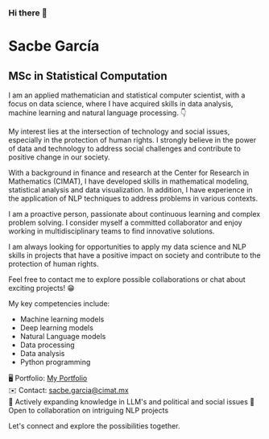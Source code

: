 ### Hi there 👋

# Sacbe García
## MSc in Statistical Computation

I am an applied mathematician and statistical computer scientist, with a focus on data science, where I have acquired skills in data analysis, machine learning and natural language processing. 👇

My interest lies at the intersection of technology and social issues, especially in the protection of human rights. I strongly believe in the power of data and technology to address social challenges and contribute to positive change in our society.

With a background in finance and research at the Center for Research in Mathematics (CIMAT), I have developed skills in mathematical modeling, statistical analysis and data visualization. In addition, I have experience in the application of NLP techniques to address problems in various contexts.

I am a proactive person, passionate about continuous learning and complex problem solving. I consider myself a committed collaborator and enjoy working in multidisciplinary teams to find innovative solutions.

I am always looking for opportunities to apply my data science and NLP skills in projects that have a positive impact on society and contribute to the protection of human rights.

Feel free to contact me to explore possible collaborations or chat about exciting projects! 😁

My key competencies include:

- Machine learning models
- Deep learning models
- Natural Language models
- Data processing
- Data analysis
- Python programming
 
🖥️ Portfolio: [My Portfolio](https://sacbegg.github.io/portafolio/)  
✉️ Contact: sacbe.garcia@cimat.mx  
🧠 Actively expanding knowledge in LLM's and political and social issues
🤝 Open to collaboration on intriguing NLP projects

Let's connect and explore the possibilities together.

<!--
**sacbegg/sacbegg** is a ✨ _special_ ✨ repository because its `README.md` (this file) appears on your GitHub profile.

Here are some ideas to get you started:

- 🔭 I’m currently working on ...
- 🌱 I’m currently learning ...
- 👯 I’m looking to collaborate on ...
- 🤔 I’m looking for help with ...
- 💬 Ask me about ...
- 📫 How to reach me: ...
- 😄 Pronouns: ...
- ⚡ Fun fact: ...
-->
